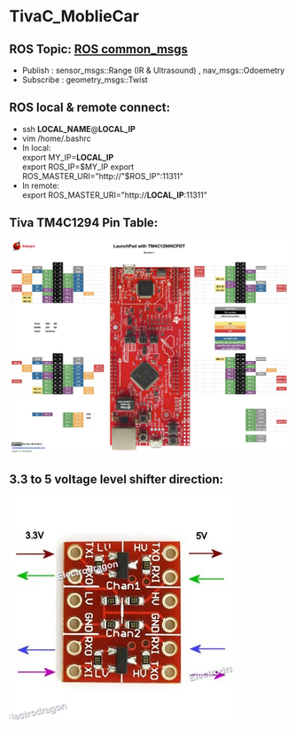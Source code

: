 # TivaC_MoblieCar

## ROS Topic: [ROS common_msgs](http://wiki.ros.org/common_msgs)
* Publish : sensor_msgs::Range (IR & Ultrasound) , nav_msgs::Odoemetry  
* Subscribe : geometry_msgs::Twist  

## ROS local & remote connect:
* ssh **LOCAL_NAME**@**LOCAL_IP**
* vim /home/.bashrc
* In local:  
    export MY_IP=**LOCAL_IP**  
    export ROS_IP=$MY_IP  
    export ROS_MASTER_URI="http://"$ROS_IP":11311"
* In remote:  
    export ROS_MASTER_URI="http://**LOCAL_IP**:11311"
                     
## Tiva TM4C1294 Pin Table: 
![image](https://github.com/glitter2626/TivaC_MoblieCar/blob/master/23633173_1720082644676737_2065439414_o.jpg)

## 3.3 to 5 voltage level shifter direction:
![image](https://github.com/glitter2626/TivaC_MoblieCar/blob/master/3.3V-5V-Logic-Level-Converter-5.jpg)
